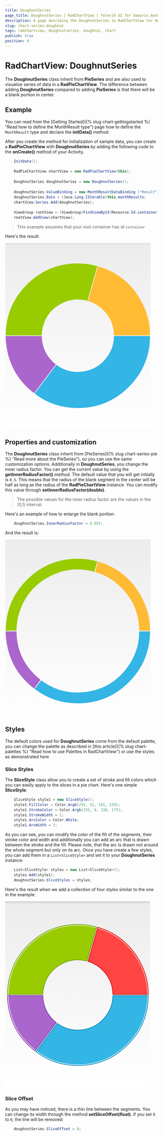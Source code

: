 ```yaml
---
title: DoughnutSeries
page_title: DoughnutSeries | RadChartView | Telerik UI for Xamarin.Android Documentation
description: A page desribing the DoughnutSeries in RadChartView for Android. This article explains the most important things you need to know before using DoughnutSeries.
slug: chart-series-doughnut
tags: radchartview, doughnutseries, doughnut, chart
publish: true
position: 8
---
```


# RadChartView: DoughnutSeries

The **DoughnutSeries** class inherit from **PieSeries** and are also used to visualize series of data in a **RadPieChartView**. The difference between adding **DoughnutSeries** compared to adding **PieSeries** is that there will be a blank portion in center.

## Example

You can read from the [Getting Started]({% slug chart-gettingstarted %} "Read how to define the MonthResult type") page how to define the `MonthResult` type and declare the **initData()** method.

After you create the method for initialization of sample data, you can create a **RadPieChartView** with **DoughnutSeries** by adding the following code to the **onCreate()** method of your Activity.


```C#
	InitData();

	RadPieChartView chartView = new RadPieChartView(this);

	DoughnutSeries doughnutSeries = new DoughnutSeries();

	doughnutSeries.ValueBinding = new MonthResultDataBinding ("Result");
	doughnutSeries.Data = (Java.Lang.IIterable)this.monthResults;
	chartView.Series.Add(doughnutSeries);

	ViewGroup rootView = (ViewGroup)FindViewById(Resource.Id.container);
	rootView.AddView(chartView);
```

> This example assumes that your root container has id `container`

Here's the result:

![TelerikUI-Chart-Series-Doughnut](images/chart-series-doughnut-1.png "Demo of Pie chart with DougnnutSeries.")

## Properties and customization

The **DoughnutSeries** class inherit from [PieSeries]({% slug chart-series-pie %} "Read more about the PieSeries"), so you can use the same customization options. Additionally in **DoughnutSeries**, you change the inner radius factor. You can get the current value by using the **getInnerRadiusFactor()** method. The default value that you will get initially is `0.5`. This means that the radius of the blank segment in the center will be half as long as the radius of the **RadPieChartView** instance. You can modify this value through **setInnerRadiusFactor(double)**.

> The possible values for the inner radius factor are the values in the (0,1) interval.

Here's an example of how to enlarge the blank portion:


```C#
	doughnutSeries.InnerRadiusFactor = 0.85f;
```

And the result is:

![TelerikUI-Chart-Series-Doughnut-InnerRadius](images/chart-series-doughnut-2.png "Demo of Pie chart with DougnnutSeries with increased inner radius factor.")

## Styles

The default colors used for **DoughnutSeries** come from the default palette, you can change the palette as described in [this article]({% slug chart-palettes %} "Read how to use Palettes in RadChartView") or use the styles as demonstrated here

### Slice Styles

The **SliceStyle** class allow you to create a set of stroke and fill colors which you can easily apply to the slices in a pie chart. Here's one simple **SliceStyle**:


```C#
	SliceStyle style1 = new SliceStyle();
	style1.FillColor = Color.Argb(255, 51, 181, 229);
	style1.StrokeColor = Color.Argb(255, 0, 130, 173);
	style1.StrokeWidth = 2;
	style1.ArcColor = Color.White;
	style1.ArcWidth = 2;
```

As you can see, you can modify the color of the fill of the segments, their stroke color and width and additionally you can add an arc that is drawn between the stroke and the fill. Please note, that the arc is drawn not around the whole segment but only on its arc. Once you have create a few styles, you can add them in a `List<SliceStyle>` and set it to your **DoughnutSeries** instance:


```C#
	List<SliceStyle> styles = new List<SliceStyle>();
	styles.Add(style1);
	doughnutSeries.SliceStyles = styles;
```

Here's the result when we add a collection of four styles similar to the one in the example:

![TelerikUI-Chart-Series-Doughnut-Styles](images/chart-series-doughnut-3.png "Demo of Pie chart with custom slice styles.")

### Slice Offset

As you may have noticed, there is a thin line between the segments. You can change its width through the method **setSliceOffset(float)**. If you set it to `0`, the line will be removed:


```C#
	doughnutSeries.SliceOffset = 0;
```

